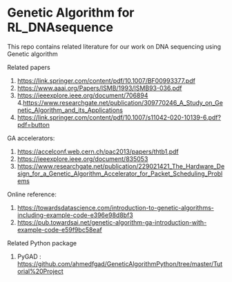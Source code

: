 # Genetic Algorithm for RL_DNAsequence
This repo contains related literature for our work on DNA sequencing using Genetic algorithm 


Related papers
1. https://link.springer.com/content/pdf/10.1007/BF00993377.pdf
2. https://www.aaai.org/Papers/ISMB/1993/ISMB93-036.pdf
3. https://ieeexplore.ieee.org/document/706894
4.https://www.researchgate.net/publication/309770246_A_Study_on_Genetic_Algorithm_and_its_Applications
5. https://link.springer.com/content/pdf/10.1007/s11042-020-10139-6.pdf?pdf=button


GA accelerators: 
1. https://accelconf.web.cern.ch/pac2013/papers/thtb1.pdf
2. https://ieeexplore.ieee.org/document/835053
3. https://www.researchgate.net/publication/229021421_The_Hardware_Design_for_a_Genetic_Algorithm_Accelerator_for_Packet_Scheduling_Problems


Online reference:
1. https://towardsdatascience.com/introduction-to-genetic-algorithms-including-example-code-e396e98d8bf3
2. https://pub.towardsai.net/genetic-algorithm-ga-introduction-with-example-code-e59f9bc58eaf


Related Python package
1. PyGAD : https://github.com/ahmedfgad/GeneticAlgorithmPython/tree/master/Tutorial%20Project


